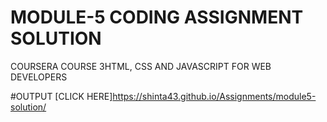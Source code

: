 # MODULE-5 CODING ASSIGNMENT SOLUTION

COURSERA COURSE 3HTML, CSS AND JAVASCRIPT FOR WEB DEVELOPERS

#OUTPUT
[CLICK HERE]https://shinta43.github.io/Assignments/module5-solution/
